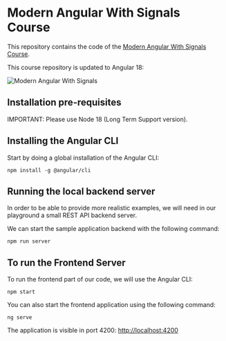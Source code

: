 
# Modern Angular With Signals Course

This repository contains the code of the [Modern Angular With Signals Course](https://angular-university.io/course/angular-signals-course).

This course repository is updated to Angular 18:

![Modern Angular With Signals](https://d3vigmphadbn9b.cloudfront.net/course-images/large-images/angular-signals-course.jpg)

## Installation pre-requisites

IMPORTANT: Please use Node 18 (Long Term Support version).

## Installing the Angular CLI

Start by doing a global installation of the Angular CLI:

    npm install -g @angular/cli

## Running the local backend server

In order to be able to provide more realistic examples, we will need in our playground a small REST API backend server. 

We can start the sample application backend with the following command:

    npm run server

## To run the Frontend Server

To run the frontend part of our code, we will use the Angular CLI:

    npm start

You can also start the frontend application using the following command:

    ng serve

The application is visible in port 4200: [http://localhost:4200](http://localhost:4200)

